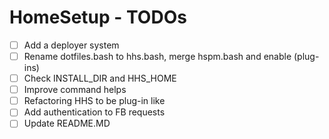 # HomeSetup - TODOs

- [ ] Add a deployer system
- [ ] Rename dotfiles.bash to hhs.bash, merge hspm.bash and enable (plug-ins)
- [ ] Check INSTALL_DIR and HHS_HOME
- [ ] Improve command helps
- [ ] Refactoring HHS to be plug-in like
- [ ] Add authentication to FB requests
- [ ] Update README.MD